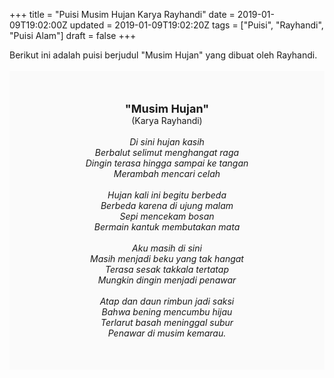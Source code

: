 +++
title = "Puisi Musim Hujan Karya Rayhandi"
date = 2019-01-09T19:02:00Z
updated = 2019-01-09T19:02:20Z
tags = ["Puisi", "Rayhandi", "Puisi Alam"]
draft = false
+++

<div dir="ltr" style="text-align: left;" trbidi="on"><div style="text-align: justify;">Berikut ini adalah puisi berjudul "Musim Hujan" yang dibuat oleh Rayhandi.</div><br /><div style="background: #FAFAFA; font-size: 14px; height: auto; margin: 0 auto; padding: 50px; text-align: center; width: auto;"><span style="font-size: 18px;"><b>"Musim Hujan"</b></span><br />(Karya Rayhandi)<br /><br /><i>Di sini hujan kasih<br />Berbalut selimut menghangat raga<br />Dingin terasa hingga sampai ke tangan<br />Merambah mencari celah<br /><br />Hujan kali ini begitu berbeda<br />Berbeda karena di ujung malam<br />Sepi mencekam bosan<br />Bermain kantuk membutakan mata<br /><br />Aku masih di sini<br />Masih menjadi beku yang tak hangat<br />Terasa sesak takkala tertatap<br />Mungkin dingin menjadi penawar<br /><br />Atap dan daun rimbun jadi saksi<br />Bahwa bening mencumbu hijau<br />Terlarut basah meninggal subur<br />Penawar di musim kemarau.<br /></i> </div></div>
